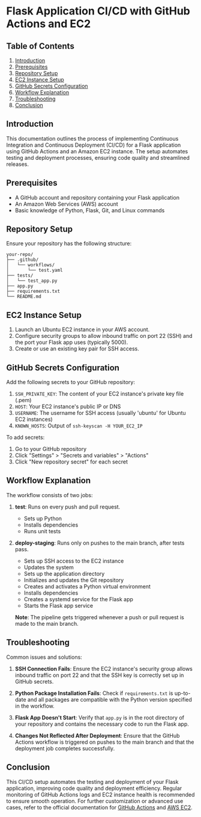 # Flask Application CI/CD with GitHub Actions and EC2

## Table of Contents
1. [Introduction](#introduction)
2. [Prerequisites](#prerequisites)
3. [Repository Setup](#repository-setup)
4. [EC2 Instance Setup](#ec2-instance-setup)
5. [GitHub Secrets Configuration](#github-secrets-configuration)
6. [Workflow Explanation](#workflow-explanation)
7. [Troubleshooting](#troubleshooting)
8. [Conclusion](#conclusion)

## Introduction

This documentation outlines the process of implementing Continuous Integration and Continuous Deployment (CI/CD) for a Flask application using GitHub Actions and an Amazon EC2 instance. The setup automates testing and deployment processes, ensuring code quality and streamlined releases.

## Prerequisites

- A GitHub account and repository containing your Flask application
- An Amazon Web Services (AWS) account
- Basic knowledge of Python, Flask, Git, and Linux commands

## Repository Setup

Ensure your repository has the following structure:

```
your-repo/
├── .github/
│   └── workflows/
│       └── test.yaml
├── tests/
│   └── test_app.py
├── app.py
├── requirements.txt
└── README.md
```

## EC2 Instance Setup

1. Launch an Ubuntu EC2 instance in your AWS account.
2. Configure security groups to allow inbound traffic on port 22 (SSH) and the port your Flask app uses (typically 5000).
3. Create or use an existing key pair for SSH access.

## GitHub Secrets Configuration

Add the following secrets to your GitHub repository:

1. `SSH_PRIVATE_KEY`: The content of your EC2 instance's private key file (.pem)
2. `HOST`: Your EC2 instance's public IP or DNS
3. `USERNAME`: The username for SSH access (usually 'ubuntu' for Ubuntu EC2 instances)
4. `KNOWN_HOSTS`: Output of `ssh-keyscan -H YOUR_EC2_IP`

To add secrets:
1. Go to your GitHub repository
2. Click "Settings" > "Secrets and variables" > "Actions"
3. Click "New repository secret" for each secret

## Workflow Explanation

The workflow consists of two jobs:

1. **test**: Runs on every push and pull request.
   - Sets up Python
   - Installs dependencies
   - Runs unit tests

2. **deploy-staging**: Runs only on pushes to the main branch, after tests pass.
   - Sets up SSH access to the EC2 instance
   - Updates the system
   - Sets up the application directory
   - Initializes and updates the Git repository
   - Creates and activates a Python virtual environment
   - Installs dependencies
   - Creates a systemd service for the Flask app
   - Starts the Flask app service
  
   **Note**: The pipeline gets triggered whenever a push or pull request is made to the main branch.  

## Troubleshooting

Common issues and solutions:

1. **SSH Connection Fails**: Ensure the EC2 instance's security group allows inbound traffic on port 22 and that the SSH key is correctly set up in GitHub secrets.

2. **Python Package Installation Fails**: Check if `requirements.txt` is up-to-date and all packages are compatible with the Python version specified in the workflow.

3. **Flask App Doesn't Start**: Verify that `app.py` is in the root directory of your repository and contains the necessary code to run the Flask app.

4. **Changes Not Reflected After Deployment**: Ensure that the GitHub Actions workflow is triggered on pushes to the main branch and that the deployment job completes successfully.

## Conclusion

This CI/CD setup automates the testing and deployment of your Flask application, improving code quality and deployment efficiency. Regular monitoring of GitHub Actions logs and EC2 instance health is recommended to ensure smooth operation.
For further customization or advanced use cases, refer to the official documentation for [GitHub Actions](https://docs.github.com/en/actions) and [AWS EC2](https://docs.aws.amazon.com/ec2/).

